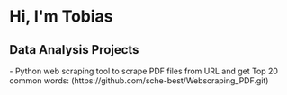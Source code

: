 <h1>Hi, I'm Tobias</h1> 
<h2> Data Analysis Projects</h2>
- Python web scraping tool to scrape PDF files from URL and get Top 20 common words: (https://github.com/sche-best/Webscraping_PDF.git)


<!--
**sche-best/sche-best** is a ✨ _special_ ✨ repository because its `README.md` (this file) appears on your GitHub profile.

Here are some ideas to get you started:

- 🔭 I’m currently working on ...
- 🌱 I’m currently learning ...
- 👯 I’m looking to collaborate on ...
- 🤔 I’m looking for help with ...
- 💬 Ask me about ...
- 📫 How to reach me: ...
- 😄 Pronouns: ...
- ⚡ Fun fact: ...
-->
